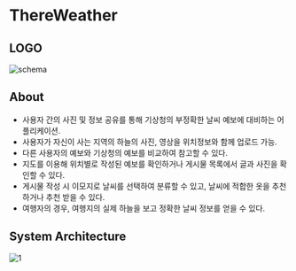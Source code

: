 # ThereWeather

## LOGO
![schema](https://cdn-icons-png.flaticon.com/128/2204/2204346.png)

## About
- 사용자 간의 사진 및 정보 공유를 통해 기상청의 부정확한 날씨 예보에 대비하는 어플리케이션.
- 사용자가 자신이 사는 지역의 하늘의 사진, 영상을 위치정보와 함께 업로드 가능.
- 다른 사용자의 예보와 기상청의 예보를 비교하여 참고할 수 있다.
- 지도를 이용해 위치별로 작성된 예보를 확인하거나 게시물 목록에서 글과 사진을 확인할 수 있다.
- 게시물 작성 시 이모지로 날씨를 선택하여 분류할 수 있고, 날씨에 적합한 옷을 추천하거나 추천 받을 수 있다.
- 여행자의 경우, 여행지의 실제 하늘을 보고 정확한 날씨 정보를 얻을 수 있다.

## System Architecture

![1](https://ifh.cc/g/aQNvCQ.png)
